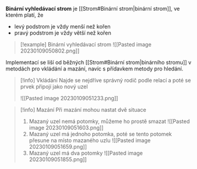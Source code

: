 **Binární vyhledávací strom** je [[Strom#Binární strom|binární strom]], ve kterém platí, že
- levý podstrom je vždy menší než kořen
- pravý podstrom je vždy větší než kořen

>[!example] Binární vyhledávací strom
>![[Pasted image 20230109050802.png]]

Implementací se liší od běžných [[Strom#Binární strom|binárního stromu]] v metodách pro vkládání a mazání, navíc s přídavkem metody pro hledání.


>[!info] Vkládání
>Najde se nejdříve správný rodič podle relací a poté se prvek připojí jako nový uzel
>
>![[Pasted image 20230109051233.png]]

>[!info] Mazání
>Při mazání mohou nastat dvě situace
>1. Mazaný uzel nemá potomky, můžeme ho prostě smazat
>![[Pasted image 20230109051603.png]]
>2. Mazaný uzel má jednoho potomka, poté se tento potomek přesune na místo mazaného uzlu
>   ![[Pasted image 20230109051659.png]]
> 3. Mazaný uzel má dva potomky
> ![[Pasted image 20230109051855.png]] 